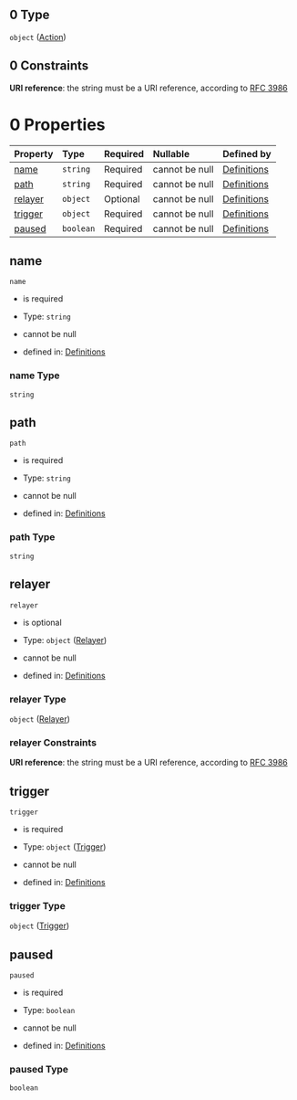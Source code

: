 ## 0 Type

`object` ([Action](definitions-definitions-action.md))

## 0 Constraints

**URI reference**: the string must be a URI reference, according to [RFC 3986](https://tools.ietf.org/html/rfc3986 "check the specification")

# 0 Properties

| Property            | Type      | Required | Nullable       | Defined by                                                                                                                           |
| :------------------ | :-------- | :------- | :------------- | :----------------------------------------------------------------------------------------------------------------------------------- |
| [name](#name)       | `string`  | Required | cannot be null | [Definitions](definitions-definitions-action-properties-name.md "definitions.schema.json#/definitions/action/properties/name")       |
| [path](#path)       | `string`  | Required | cannot be null | [Definitions](definitions-definitions-action-properties-path.md "definitions.schema.json#/definitions/action/properties/path")       |
| [relayer](#relayer) | `object`  | Optional | cannot be null | [Definitions](definitions-definitions-relayer.md "definitions.schema.json#/definitions/action/properties/relayer")                   |
| [trigger](#trigger) | `object`  | Required | cannot be null | [Definitions](definitions-definitions-action-properties-trigger.md "definitions.schema.json#/definitions/action/properties/trigger") |
| [paused](#paused)   | `boolean` | Required | cannot be null | [Definitions](definitions-definitions-action-properties-paused.md "definitions.schema.json#/definitions/action/properties/paused")   |

## name



`name`

*   is required

*   Type: `string`

*   cannot be null

*   defined in: [Definitions](definitions-definitions-action-properties-name.md "definitions.schema.json#/definitions/action/properties/name")

### name Type

`string`

## path



`path`

*   is required

*   Type: `string`

*   cannot be null

*   defined in: [Definitions](definitions-definitions-action-properties-path.md "definitions.schema.json#/definitions/action/properties/path")

### path Type

`string`

## relayer



`relayer`

*   is optional

*   Type: `object` ([Relayer](definitions-definitions-relayer.md))

*   cannot be null

*   defined in: [Definitions](definitions-definitions-relayer.md "definitions.schema.json#/definitions/action/properties/relayer")

### relayer Type

`object` ([Relayer](definitions-definitions-relayer.md))

### relayer Constraints

**URI reference**: the string must be a URI reference, according to [RFC 3986](https://tools.ietf.org/html/rfc3986 "check the specification")

## trigger



`trigger`

*   is required

*   Type: `object` ([Trigger](definitions-definitions-action-properties-trigger.md))

*   cannot be null

*   defined in: [Definitions](definitions-definitions-action-properties-trigger.md "definitions.schema.json#/definitions/action/properties/trigger")

### trigger Type

`object` ([Trigger](definitions-definitions-action-properties-trigger.md))

## paused



`paused`

*   is required

*   Type: `boolean`

*   cannot be null

*   defined in: [Definitions](definitions-definitions-action-properties-paused.md "definitions.schema.json#/definitions/action/properties/paused")

### paused Type

`boolean`
